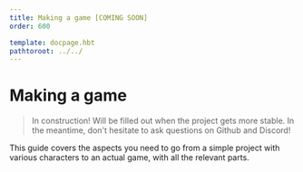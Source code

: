 ```yaml
---
title: Making a game [COMING SOON]
order: 600

template: docpage.hbt
pathtoroot: ../../
---
```


# Making a game

> In construction! Will be filled out when the project gets more stable. In the meantime, don't hesitate to ask questions on Github and Discord!

This guide covers the aspects you need to go from a simple project with various characters to an actual game, with all the relevant parts.

<!--
customizing-menus.md  from-characters-to-game.md  online-setup.md  system-mechanics.md
-->
